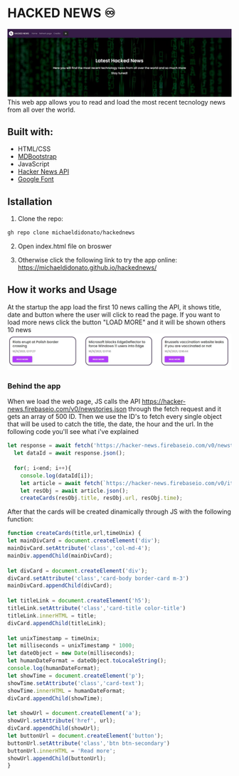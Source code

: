 # HACKED NEWS ♾️ 
![alt text](https://github.com/michaeldidonato/hackednews/blob/main/img/Cattura3.JPG)
This web app allows you to read and load the most recent tecnology news from all over the world.

## Built with:
* HTML/CSS
* [MDBootstrap](https://mdbootstrap.com/)
* JavaScript
* [Hacker News API](https://github.com/HackerNews/API) 
* [Google Font](https://fonts.google.com/) 

## Istallation
1. Clone the repo: 
```sh 
gh repo clone michaeldidonato/hackednews
```
2. Open index.html file on broswer

3. Otherwise click the following link to try the app online: https://michaeldidonato.github.io/hackednews/

## How it works and Usage
At the startup the app load the first 10 news calling the API, it shows title, date and button where the user will click to read the page. If you want to load more news click the button "LOAD MORE" and it will be shown others 10 news  
![alt text](https://github.com/michaeldidonato/hackednews/blob/main/img/Cattura1.JPG)

### Behind the app

When we load the web page, JS calls the API https://hacker-news.firebaseio.com/v0/newstories.json through the fetch request and it gets an array of 500 ID. Then we use the ID's to fetch every single object that will be used to catch the title, the date, the hour and the url. In the following code you'll see what  i've explained 

```js
let response = await fetch('https://hacker-news.firebaseio.com/v0/newstories.json');
  let dataId = await response.json();
  
  for(; i<end; i++){
    console.log(dataId[i]);
    let article = await fetch(`https://hacker-news.firebaseio.com/v0/item/${dataId[i]}.json`);
    let resObj = await article.json();
    createCards(resObj.title, resObj.url, resObj.time);
```

After that the cards will be created dinamically through JS with the following function:
```js
function createCards(title,url,timeUnix) {
let mainDivCard = document.createElement('div');
mainDivCard.setAttribute('class','col-md-4');
mainDiv.appendChild(mainDivCard);

let divCard = document.createElement('div');
divCard.setAttribute('class','card-body border-card m-3')
mainDivCard.appendChild(divCard);

let titleLink = document.createElement('h5');
titleLink.setAttribute('class','card-title color-title')
titleLink.innerHTML = title;
divCard.appendChild(titleLink);

let unixTimestamp = timeUnix;
let milliseconds = unixTimestamp * 1000;
let dateObject = new Date(milliseconds);
let humanDateFormat = dateObject.toLocaleString();
console.log(humanDateFormat);
let showTime = document.createElement('p');
showTime.setAttribute('class','card-text');
showTime.innerHTML = humanDateFormat;
divCard.appendChild(showTime);

let showUrl = document.createElement('a');
showUrl.setAttribute('href', url);
divCard.appendChild(showUrl);
let buttonUrl = document.createElement('button');
buttonUrl.setAttribute('class','btn btn-secondary')      
buttonUrl.innerHTML = 'Read more';                 
showUrl.appendChild(buttonUrl);
}
```
